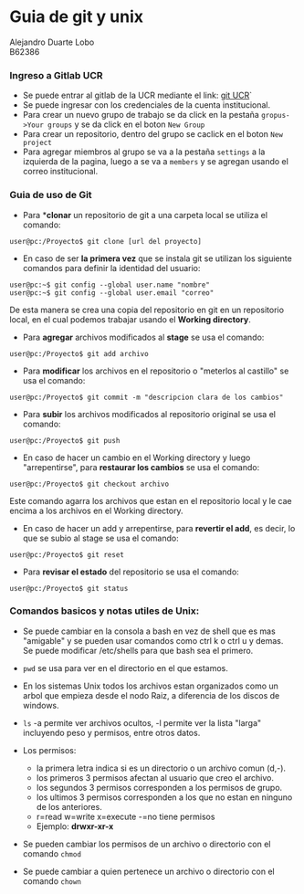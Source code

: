 # Guia de git y unix 
  
Alejandro Duarte Lobo  
B62386  
  
### Ingreso a Gitlab UCR
* Se puede entrar al gitlab de la UCR mediante el link: [git UCR](https://git.ucr.ac.cr)`
* Se puede ingresar con los credenciales de la cuenta institucional.
* Para crear un nuevo grupo de trabajo se da click en la pestaña `gropus->Your groups` y se da click en el boton `New Group`
* Para crear un repositorio, dentro del grupo se caclick en el boton `New project`
* Para agregar miembros al grupo se va a la pestaña `settings` a la izquierda de la pagina, luego a se va a `members` y se agregan usando el correo institucional.
  
### Guia de uso de Git

* Para ***clonar** un repositorio de git a una carpeta local se utiliza el comando:
```console
user@pc:/Proyecto$ git clone [url del proyecto]

```
* En caso de ser **la primera vez** que se instala git se utilizan los siguiente comandos para definir la identidad del usuario:
```console
user@pc:~$ git config --global user.name "nombre"
user@pc:~$ git config --global user.email "correo"

```
De esta manera se crea una copia del repositorio en git en un repositorio local, en el cual podemos trabajar usando el **Working directory**.  
* Para **agregar** archivos modificados al **stage** se usa el comando:  
```console
user@pc:/Proyecto$ git add archivo

```
* Para **modificar** los archivos en el repositorio o "meterlos al castillo" se usa el comando:
 ```console
user@pc:/Proyecto$ git commit -m "descripcion clara de los cambios"

```
* Para **subir** los archivos modificados al repositorio original se usa el comando:
```console
user@pc:/Proyecto$ git push

```
  
* En caso de hacer un cambio en el Working directory y luego "arrepentirse", para **restaurar los cambios** se usa el comando:
```console
user@pc:/Proyecto$ git checkout archivo

```
Este comando agarra los archivos que estan en el repositorio local y le cae encima a los archivos en el Working directory.  
* En caso de hacer un add y arrepentirse, para **revertir el add**, es decir, lo que se subio al stage se usa el comando:
```console
user@pc:/Proyecto$ git reset

```
* Para **revisar el estado** del repositorio se usa el comando:
```console
user@pc:/Proyecto$ git status

```
  
### Comandos basicos y notas utiles de Unix:
* Se puede cambiar en la consola a bash en vez de shell que es mas "amigable" y se pueden usar comandos como ctrl k o ctrl u y demas.  
Se puede modificar /etc/shells para que bash sea el primero.  
  
   
* `pwd` se usa para ver en el directorio en el que estamos.  
  
  
* En los sistemas Unix todos los archivos estan organizados como un arbol que empieza desde el nodo Raiz, a diferencia de los discos de windows.
  
    
* `ls` -a permite ver archivos ocultos, -l permite ver la lista "larga" incluyendo peso y permisos, entre otros datos.
  
  
* Los permisos:
    * la primera letra indica si es un directorio o un archivo comun (d,-).
    * los primeros 3 permisos afectan al usuario que creo el archivo.
    * los segundos 3 permisos corresponden a los permisos de grupo.
    * los ultimos 3 permisos corresponden a los que no estan en ninguno de los anteriores.
    * r=read w=write x=execute -=no tiene permisos
    * Ejemplo: **drwxr-xr-x** 
  
  
* Se pueden cambiar los permisos de un archivo o directorio con el comando `chmod`
* Se puede cambiar a quien pertenece un archivo o directorio con el comando `chown`

